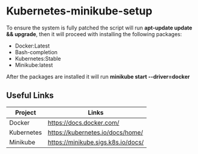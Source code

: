# Kubernetes-minikube-setup

To ensure the system is fully patched the script will run **apt-update update && upgrade**, then it will proceed with installing the following packages:

- Docker:Latest
- Bash-completion
- Kubernetes:Stable
- Minikube:latest

 After the packages are installed it will run **minikube start --driver=docker**

## Useful Links
 
| Project				| Links																              |
|------------|------------------------------------|
| Docker					| https://docs.docker.com/						     |
| Kubernetes | https://kubernetes.io/docs/home/		 |
| Minikube			| https://minikube.sigs.k8s.io/docs/ |
